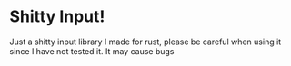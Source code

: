 # Shitty Input!
Just a shitty input library I made for rust, please be careful when using it since I have not tested it. It may cause bugs
